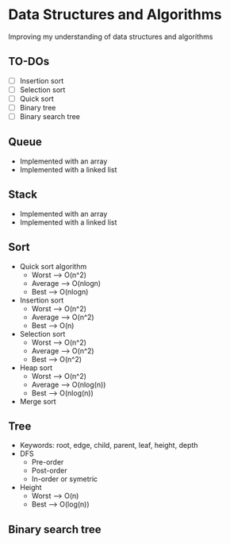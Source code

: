# Data Structures and Algorithms

Improving my understanding of data structures and algorithms

## TO-DOs
+ [ ] Insertion sort
+ [ ] Selection sort
+ [ ] Quick sort
+ [ ] Binary tree
+ [ ] Binary search tree 

## Queue
- Implemented with an array
- Implemented with a linked list

## Stack 
- Implemented with an array
- Implemented with a linked list

## Sort
+ Quick sort algorithm
    + Worst --> O(n^2)
    + Average --> O(nlogn)
    + Best --> O(nlogn)
+ Insertion sort
    + Worst --> O(n^2)
    + Average --> O(n^2)
    + Best --> O(n)
+ Selection sort
    + Worst --> O(n^2)
    + Average --> O(n^2)
    + Best --> O(n^2)
+ Heap sort
    + Worst --> O(n^2)
    + Average --> O(nlog(n))
    + Best --> O(nlog(n))
+ Merge sort
    
## Tree
- Keywords: root, edge, child, parent, leaf, height, depth
- DFS
    + Pre-order
    + Post-order
    + In-order or symetric
- Height
    + Worst --> O(n) 
    + Best --> O(log(n))

## Binary search tree
